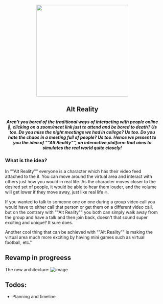 <p align="center">
    <img src="assets/logo.png" height = 300 width = 300>
    <h2 align="center">Alt Reality</h2>
    <h5 align = "center"> Aren't you bored of the traditional ways of interacting with people online 🥱, clicking on a zoom/meet link just to attend and be bored to death? Us too. Do you miss the night meetings we had in college? Us too. Do you hate the chaos in a meeting full of people? Us too. Hence we present to you the idea of ""Alt Reality"", an interactive platform that aims to simulates the real world quite closely!

</p>

### What is the idea?
In ""Alt Reality"" everyone is a character which has their video feed attached to the it. You can move around the virtual area and interact with others just how you would in real life. As the character moves closer to the desired set of people, it would be able to hear them louder, and the volume will get lower if they move away, just like real life 🔥. 
 
If you wanted to talk to someone one on one during a group video call you would have to either call that person or get them on a different video call,  but on the contrary with ""Alt Reality"" you both can simply walk away from the group and have a talk and then join back, doesn't that sound super exciting and unique? It sure does. 
 
Another cool thing that can be achieved with ""Alt Reality"" is making the virtual area much more exciting by having mini games such as virtual football, etc."
## Revamp in progreess

The new architecture:
![image](https://user-images.githubusercontent.com/24864829/125176709-3c4e5080-e1f3-11eb-9c19-f390d446ea69.png)

## Todos:

- Planning and timeline
